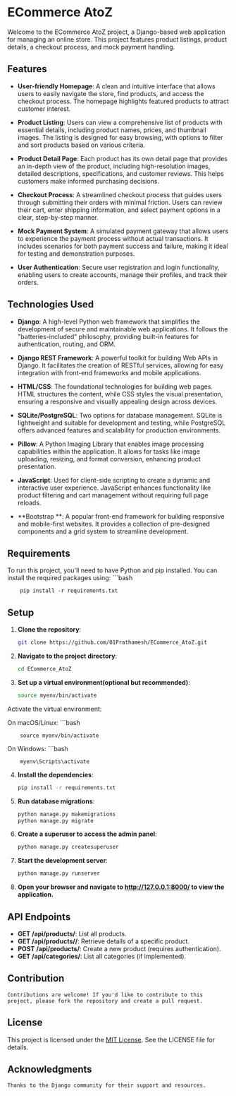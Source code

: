 # ECommerce AtoZ

Welcome to the ECommerce AtoZ project, a Django-based web application for managing an online store. This project features product listings, product details, a checkout process, and mock payment handling.

## Features

- **User-friendly Homepage**: A clean and intuitive interface that allows users to easily navigate the store, find products, and access the checkout process. The homepage highlights featured products to attract customer interest.

- **Product Listing**: Users can view a comprehensive list of products with essential details, including product names, prices, and thumbnail images. The listing is designed for easy browsing, with options to filter and sort products based on various criteria.

- **Product Detail Page**: Each product has its own detail page that provides an in-depth view of the product, including high-resolution images, detailed descriptions, specifications, and customer reviews. This helps customers make informed purchasing decisions.

- **Checkout Process**: A streamlined checkout process that guides users through submitting their orders with minimal friction. Users can review their cart, enter shipping information, and select payment options in a clear, step-by-step manner.

- **Mock Payment System**: A simulated payment gateway that allows users to experience the payment process without actual transactions. It includes scenarios for both payment success and failure, making it ideal for testing and demonstration purposes.

- **User Authentication**: Secure user registration and login functionality, enabling users to create accounts, manage their profiles, and track their orders.

## Technologies Used

- **Django**: A high-level Python web framework that simplifies the development of secure and maintainable web applications. It follows the "batteries-included" philosophy, providing built-in features for authentication, routing, and ORM.

- **Django REST Framework**: A powerful toolkit for building Web APIs in Django. It facilitates the creation of RESTful services, allowing for easy integration with front-end frameworks and mobile applications.

- **HTML/CSS**: The foundational technologies for building web pages. HTML structures the content, while CSS styles the visual presentation, ensuring a responsive and visually appealing design across devices.

- **SQLite/PostgreSQL**: Two options for database management. SQLite is lightweight and suitable for development and testing, while PostgreSQL offers advanced features and scalability for production environments.

- **Pillow**: A Python Imaging Library that enables image processing capabilities within the application. It allows for tasks like image uploading, resizing, and format conversion, enhancing product presentation.

- **JavaScript**: Used for client-side scripting to create a dynamic and interactive user experience. JavaScript enhances functionality like product filtering and cart management without requiring full page reloads.

- **Bootstrap **: A popular front-end framework for building responsive and mobile-first websites. It provides a collection of pre-designed components and a grid system to streamline development.

## Requirements

To run this project, you'll need to have Python and pip installed. You can install the required packages using:
    ```bash
    
        pip install -r requirements.txt

## Setup

1. **Clone the repository**:
   ```bash
   git clone https://github.com/01Prathamesh/ECommerce_AtoZ.git

2. **Navigate to the project directory**:
    ```bash
    cd ECommerce_AtoZ

3. **Set up a virtual environment(optional but recommended)**:
    ```bash
    source myenv/bin/activate
    
Activate the virtual environment:

On macOS/Linux:
    ```bash
        
        source myenv/bin/activate

On Windows:
    ```bash
        
        myenv\Scripts\activate

4. **Install the dependencies**:
    ```bash
    pip install -r requirements.txt

5. **Run database migrations**:
    ```bash
    python manage.py makemigrations
    python manage.py migrate

6. **Create a superuser to access the admin panel**:
    ```bash
    python manage.py createsuperuser

7. **Start the development server**:
    ```bash
    python manage.py runserver

8. **Open your browser and navigate to http://127.0.0.1:8000/ to view the application.**

## API Endpoints
- **GET /api/products/**: List all products.
- **GET /api/products/<id>/**: Retrieve details of a specific product.
- **POST /api/products/**: Create a new product (requires authentication).
- **GET /api/categories/**: List all categories (if implemented).

## Contribution
    Contributions are welcome! If you'd like to contribute to this project, please fork the repository and create a pull request.

## License

This project is licensed under the [MIT License](LICENSE). See the LICENSE file for details.


## Acknowledgments
    Thanks to the Django community for their support and resources.
